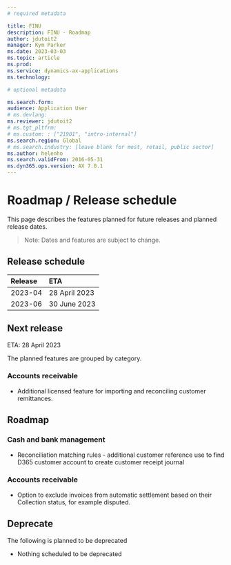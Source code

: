 ```yaml
---
# required metadata

title: FINU
description: FINU - Roadmap
author: jdutoit2
manager: Kym Parker
ms.date: 2023-03-03
ms.topic: article
ms.prod: 
ms.service: dynamics-ax-applications
ms.technology: 

# optional metadata

ms.search.form:  
audience: Application User
# ms.devlang: 
ms.reviewer: jdutoit2
# ms.tgt_pltfrm: 
# ms.custom: : ["21901", "intro-internal"]
ms.search.region: Global
# ms.search.industry: [leave blank for most, retail, public sector]
ms.author: helenho
ms.search.validFrom: 2016-05-31
ms.dyn365.ops.version: AX 7.0.1
---
```


# 	Roadmap / Release schedule

This page describes the features planned for future releases and planned release dates.

> Note: Dates and features are subject to change.


## Release schedule

Release			    | ETA
:--			        |:--
2023-04         | 28 April 2023
2023-06         | 30 June 2023

## Next release
ETA: 28 April 2023

The planned features are grouped by category.

### Accounts receivable
- Additional licensed feature for importing and reconciling customer remittances.


## Roadmap
### Cash and bank management
- Reconciliation matching rules - additional customer reference use to find D365 customer account to create customer receipt journal

### Accounts receivable
- Option to exclude invoices from automatic settlement based on their Collection status, for example disputed.


## Deprecate
The following is planned to be deprecated

- Nothing scheduled to be deprecated
